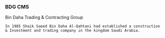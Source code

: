 ### BDG CMS
Bin Daha Trading &amp; Contracting Group

`In 1985 Shaik Saeed Bin Daha Al-Qahtani had established a construction & Investment and trading company in the kingdom Saudi Arabia.`
